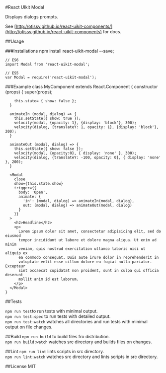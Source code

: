 #React UIkit Modal

Displays dialogs prompts.

See [http://otissv.github.io/react-uikit-components/](http://otissv.github.io/react-uikit-components) for docs.

##Usage

###Installations
    npm install react-uikit-modal --save;

    // ES6  
    import Modal from 'react-uikit-modal';  

    // ES5  
    var Modal = require('react-uikit-modal');  


###Example
    class MyComponent extends React.Component {
      constructor (props) {
        super(props);

        this.state= { show: false };
      }

      animateIn (modal, dialog) => {
        this.setState({ show: true });
        velocity(modal, {opacity: 1}, {display: 'block'}, 300);
        velocity(dialog, {translateY: 1, opacity: 1}, {display: 'block'}, 200);
      }

      animateOut (modal, dialog) => {
        this.setState({ show: false });
        velocity(modal, {opacity:0}, { display: 'none' }, 300);
        velocity(dialog, {translateY: -100, opacity: 0}, { display: 'none' }, 200);
      }

      <Modal
        close
        show={this.state.show}
        trigger={{
          body: 'Open',
          animate: {
            'in': (modal, dialog) => animateIn(modal, dialog),
            out: (modal, dialog) => animateOut(modal, dialog)
          }
        }}
      >
        <h2>Headline</h2>
        <p>
          Lorem ipsum dolor sit amet, consectetur adipisicing elit, sed do eiusmod
          tempor incididunt ut labore et dolore magna aliqua. Ut enim ad minim
          veniam, quis nostrud exercitation ullamco laboris nisi ut aliquip ex
          ea commodo consequat. Duis aute irure dolor in reprehenderit in
          voluptate velit esse cillum dolore eu fugiat nulla pariatur. Excepteur
          sint occaecat cupidatat non proident, sunt in culpa qui officia deserunt
          mollit anim id est laborum.
        </p>
      </Modal>
    }

##Tests

`npm run test`to run tests with minimal output.  
`npm run test:spec` to run tests with detailed output.  
`npm run test:watch` watches all directories and run tests with minimal output on file changes.

##Build
`npm run build` to build files fro distribution.  
`npm run build:watch` watches src directory and builds files on changes.

##Lint
`npm run lint` lints scripts in src directory.  
`npm run lint:watch` watches src directory and lints scripts in src directory.

##License
MIT
